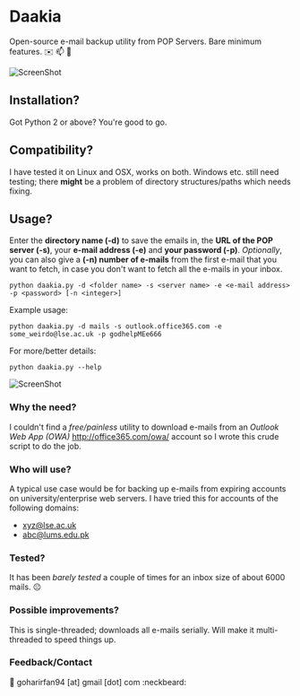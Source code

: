 # Daakia
Open-source e-mail backup utility from POP Servers. Bare minimum features. :envelope: :mailbox: :postbox:

![ScreenShot](https://cloud.githubusercontent.com/assets/6470801/12240596/349969f0-b8b0-11e5-928f-7cffc2fc7b6e.png)

## Installation?
Got Python 2 or above? You're good to go.

## Compatibility?
I have tested it on Linux and OSX, works on both. Windows etc. still need testing; there **might** be a problem of directory structures/paths which needs fixing.

## Usage?
Enter the **directory name (-d)** to save the emails in, the **URL of the POP server (-s)**, your **e-mail address (-e)** and **your password (-p)**. *Optionally*, you can also give a **(-n) number of e-mails** from the first e-mail that you want to fetch, in case you don't want to fetch all the e-mails in your inbox.
```
python daakia.py -d <folder name> -s <server name> -e <e-mail address> -p <password> [-n <integer>]
```
Example usage:
```
python daakia.py -d mails -s outlook.office365.com -e some_weirdo@lse.ac.uk -p godhelpMEe666
```
For more/better details:
```
python daakia.py --help
```
![ScreenShot](https://cloud.githubusercontent.com/assets/6470801/12240570/0c7c15bc-b8b0-11e5-9834-6045e752333d.png)

### Why the need?
I couldn't find a *free/painless* utility to download e-mails from an *Outlook Web App (OWA)* http://office365.com/owa/ account so I wrote this crude script to do the job. 

### Who will use?
A typical use case would be for backing up e-mails from expiring accounts on university/enterprise web servers. I have tried this for accounts of the following domains:
* xyz@lse.ac.uk
* abc@lums.edu.pk

### Tested?
It has been *barely tested* a couple of times for an inbox size of about 6000 mails. :neutral_face:

### Possible improvements?
This is single-threaded; downloads all e-mails serially. Will make it multi-threaded to speed things up.

### Feedback/Contact
:email: goharirfan94 [at] gmail [dot] com :neckbeard:
